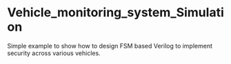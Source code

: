 # Vehicle_monitoring_system_Simulation
Simple example to show how to design FSM based Verilog to implement security across various vehicles.
